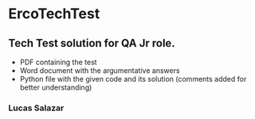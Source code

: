 # ErcoTechTest

## Tech Test solution for QA Jr role.

- PDF containing the test
- Word document with the argumentative answers
- Python file with the given code and its solution (comments added for better understanding)

### Lucas Salazar
